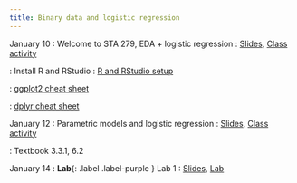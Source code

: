 ```yaml
---
title: Binary data and logistic regression
---
```


January 10
: Welcome to STA 279, EDA + logistic regression
  : [Slides](https://sta279-s22.github.io/slides/lecture_1.html), [Class activity](https://sta279-s22.github.io/class_activities/ca_lecture1.html)

: Install R and RStudio 
  : [R and RStudio setup](https://sta279-s22.github.io/software_installation/)
  
: [ggplot2 cheat sheet](https://raw.githubusercontent.com/rstudio/cheatsheets/master/data-visualization.pdf)

: [dplyr cheat sheet](https://raw.githubusercontent.com/rstudio/cheatsheets/master/data-transformation.pdf)

January 12
: Parametric models and logistic regression
  : [Slides](https://sta279-s22.github.io/slides/lecture_2.html), [Class activity](https://sta279-s22.github.io/class_activities/ca_lecture2.html)
  
: Textbook 3.3.1, 6.2

January 14
: **Lab**{: .label .label-purple } Lab 1
  : [Slides](https://sta279-s22.github.io/slides/lecture_3.html), [Lab](https://sta279-s22.github.io/labs/lab_1.html)